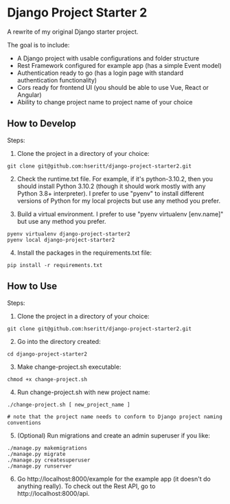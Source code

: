 # Django Project Starter 2

A rewrite of my original Django starter project.

The goal is to include:

* A Django project with usable configurations and folder structure
* Rest Framework configured for example app (has a simple Event model)
* Authentication ready to go (has a login page with standard authentication functionality)
* Cors ready for frontend UI (you should be able to use Vue, React or Angular)
* Ability to change project name to project name of your choice

## How to Develop

Steps:

1. Clone the project in a directory of your choice:
  ```
  git clone git@github.com:hseritt/django-project-starter2.git
  ```

2. Check the runtime.txt file. For example, if it's python-3.10.2, then you should install Python 3.10.2 (though it should work mostly with any Python 3.8+ interpreter). I prefer to use "pyenv" to install different versions of Python for my local projects but use any method you prefer.

3. Build a virtual environment. I prefer to use "pyenv virtualenv [env.name]" but use any method you prefer.
  ```
  pyenv virtualenv django-project-starter2
  pyenv local django-project-starter2
  ```

4. Install the packages in the requirements.txt file:
  ```
  pip install -r requirements.txt
  ```

## How to Use

Steps:

1. Clone the project in a directory of your choice:
  ```
  git clone git@github.com:hseritt/django-project-starter2.git
  ```

2. Go into the directory created:
  ```
  cd django-project-starter2
  ```

3. Make change-project.sh executable:
  ```
  chmod +x change-project.sh
  ```

4. Run change-project.sh with new project name:
  ```
  ./change-project.sh [ new_project_name ]
  
  # note that the project name needs to conform to Django project naming conventions
  ```

5. (Optional) Run migrations and create an admin superuser if you like:
  ```
  ./manage.py makemigrations
  ./manage.py migrate
  ./manage.py createsuperuser
  ./manage.py runserver
  ```

6. Go http://localhost:8000/example for the example app (it doesn't do anything really). To check out the Rest API, go to http://localhost:8000/api.
   
